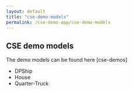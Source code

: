 ```yaml
---
layout: default
title: "cse-demo-models"
permalink: /cse-demo-app/cse-demo-models
---
```


## CSE demo models
The demo models can be found here [cse-demos]

- DPShip
- House
- Quarter-Truck
